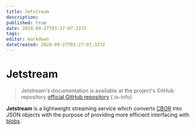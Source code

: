 ```yaml
---
title: Jetstream
description: 
published: true
date: 2024-09-27T03:27:07.337Z
tags: 
editor: markdown
dateCreated: 2024-09-27T03:27:07.337Z
---
```


# Jetstream
> Jetstream's documentation is available at the project's GitHub repository [official GitHub repository](https://github.com/bluesky-social/jetstream)
{.is-info}

**Jetstream** is a lightweight streaming service which converts [CBOR](/AT_Protocol/Core_Components/Personal_Data_Server/DAG-CBOR) into JSON objects with the purpose of providing more efficient interfacing with [blobs](/AT_Protocol/Core_Components/Personal_Data_Server/Blobs).